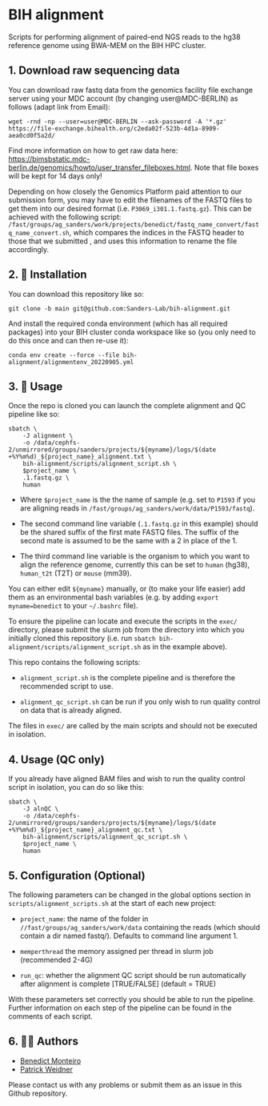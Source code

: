 # BIH alignment

Scripts for performing alignment of paired-end NGS reads to the hg38 reference genome using BWA-MEM on the BIH HPC cluster. 

## 1. Download raw sequencing data

You can download raw fastq data from the genomics facility file exchange server using your MDC account (by changing user@MDC-BERLIN) as follows (adapt link from Email):

```
wget -rnd -np --user=user@MDC-BERLIN --ask-password -A '*.gz'  https://file-exchange.bihealth.org/c2eda02f-523b-4d1a-8909-aea0cd0f5a2d/
```

Find more information on how to get raw data here: https://bimsbstatic.mdc-berlin.de/genomics/howto/user_transfer_fileboxes.html.
Note that file boxes will be kept for 14 days only!

Depending on how closely the Genomics Platform paid attention to our submission form, you may have to edit the filenames of the FASTQ files to get them into our desired format (i.e. `P3069_i301.1.fastq.gz`). 
This can be achieved with the following script: `/fast/groups/ag_sanders/work/projects/benedict/fastq_name_convert/fastq_name_convert.sh`, which compares the indices in the FASTQ header to those that we submitted , and uses this information to rename the file accordingly. 

## 2. 📕 Installation

You can download this repository like so:

```
git clone -b main git@github.com:Sanders-Lab/bih-alignment.git
```

And install the required conda environment (which has all required packages) into your BIH cluster conda workspace like so (you only need to do this once and can then re-use it):

```
conda env create --force --file bih-alignment/alignmentenv_20220905.yml
```

## 3. 🛑 Usage 

Once the repo is cloned you can launch the complete alignment and QC pipeline like so:
```
sbatch \
    -J alignment \
    -o /data/cephfs-2/unmirrored/groups/sanders/projects/${myname}/logs/$(date +%Y%m%d)_${project_name}_alignment.txt \
    bih-alignment/scripts/alignment_script.sh \
    $project_name \
    .1.fastq.gz \
    human
```
* Where `$project_name` is the the name of sample (e.g. set to `P1593` if you are aligning reads in `/fast/groups/ag_sanders/work/data/P1593/fastq`). 

* The second command line variable (`.1.fastq.gz` in this example) should be the shared suffix of the first mate FASTQ files. The suffix of the second mate is assumed to be the same with a 2 in place of the 1.

* The third command line variable is the organism to which you want to align the reference genome, currently this can be set to `human` (hg38), `human_t2t` (T2T) or `mouse` (mm39).

You can either edit `${myname}` manually, or (to make your life easier) add them as an environmental bash variables (e.g. by adding `export myname=benedict` to your `~/.bashrc` file). 

To ensure the pipeline can locate and execute the scripts in the `exec/` directory, please submit the slurm job from the directory into which you initially cloned this repository (i.e. run `sbatch bih-alignment/scripts/alignment_script.sh` as in the example above). 

This repo contains the following scripts:

* `alignment_script.sh` is the complete pipeline and is therefore the recommended script to use.

* `alignment_qc_script.sh` can be run if you only wish to run quality control on data that is already aligned.

The files in `exec/` are called by the main scripts and should not be executed in isolation.  

## 4. Usage (QC only)

If you already have aligned BAM files and wish to run the quality control script in isolation, you can do so like this:
```
sbatch \
    -J alnQC \
    -o /data/cephfs-2/unmirrored/groups/sanders/projects/${myname}/logs/$(date +%Y%m%d)_${project_name}_alignment_qc.txt \
    bih-alignment/scripts/alignment_qc_script.sh \
    $project_name \
    human
```


## 5. Configuration (Optional)

The following parameters can be changed in the global options section in `scripts/alignment_scripts.sh` at the start of each new project:

* `project_name`: the name of the folder in `//fast/groups/ag_sanders/work/data` containing the reads (which should contain a dir named fastq/). Defaults to command line argument 1.

* `memperthread` the memory assigned per thread in slurm job (recommended 2-4G)

* `run_qc`: whether the alignment QC script should be run automatically after alignment is complete [TRUE/FALSE] (default = TRUE)

With these parameters set correctly you should be able to run the pipeline. Further information on each step of the pipeline can be found in the comments of each script.

## 6. 💂‍♂️ Authors 
- [Benedict Monteiro](https://github.com/benedict909)
- [Patrick Weidner](https://github.com/pweidner)

Please contact us with any problems or submit them as an issue in this Github repository.
